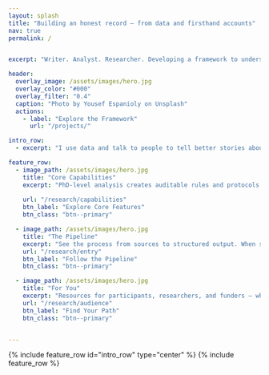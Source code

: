 ```yaml
---
layout: splash
title: "Building an honest record — from data and firsthand accounts"
nav: true
permalink: /


excerpt: "Writer. Analyst. Researcher. Developing a framework to understand institutional response to critical incidents."

header:
  overlay_image: /assets/images/hero.jpg
  overlay_color: "#000"
  overlay_filter: "0.4"
  caption: "Photo by Yousef Espanioly on Unsplash"
  actions:
    - label: "Explore the Framework"
      url: "/projects/"

intro_row:
  - excerpt: "I use data and talk to people to tell better stories about public institutions. Currently researching deficiencies in university response to identity-based harm, protest-related activity, TPM violations, and campus safety failures."

feature_row:
  - image_path: /assets/images/hero.jpg
    title: "Core Capabilities"
    excerpt: "PhD-level analysis creates auditable rules and protocols for AI-assisted incident processing. Student interviews provide insight into their lived experience and aid in filling record gaps."
    
    url: "/research/capabilities"
    btn_label: "Explore Core Features"
    btn_class: "btn--primary"

  - image_path: /assets/images/hero.jpg
    title: "The Pipeline"
    excerpt: "See the process from sources to structured output. When source documents fall short, questions turn into FOIA requests, comment outreach, and interviews with the people involved."
    url: "/research/entry"
    btn_label: "Follow the Pipeline"
    btn_class: "btn--primary"

  - image_path: /assets/images/hero.jpg
    title: "For You"
    excerpt: "Resources for participants, researchers, and funders — whether you want to share your story, study institutional response, or invest in change, this platform is built to support clarity, care, and impact."
    url: "/research/audience"
    btn_label: "Find Your Path"
    btn_class: "btn--primary"


---
```


{% include feature_row id="intro_row" type="center" %}
{% include feature_row %}

